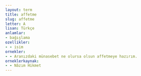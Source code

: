 ```yaml
---
layout: term
title: affetme
slug: affetme
letter: A
lisan: Türkçe
anlamlar:
- bağışlama
ozellikler:
- - isim
ornekler:
- - Aranızdaki münasebet ne olursa olsun affetmeye hazırım.
orneklerkaynak:
- - Nâzım Hikmet
---
```

